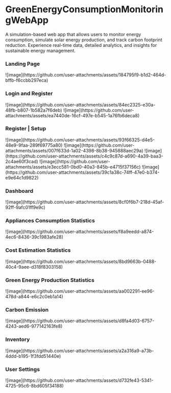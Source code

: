 # GreenEnergyConsumptionMonitoringWebApp
A simulation-based web app that allows users to monitor energy consumption, simulate solar energy production, and track carbon footprint reduction. Experience real-time data, detailed analytics, and insights for sustainable energy management.

<h3>Landing Page</h3>
![image](https://github.com/user-attachments/assets/184795f9-b1d2-464d-bffb-f6ccbb297eca)

<h3>Login and Register</h3>
![image](https://github.com/user-attachments/assets/84ec2325-e30a-48fb-b807-1b582a7f6deb)
![image](https://github.com/user-attachments/assets/ea7440de-16cf-497e-b545-1a76fb6deca8)
<h3>Register | Setup</h3>
![image](https://github.com/user-attachments/assets/93f66325-d4e5-48e9-9faa-289f69775a80)
![image](https://github.com/user-attachments/assets/007f633d-1a02-4398-8b38-945888aec29a)
![image](https://github.com/user-attachments/assets/c4c9c87d-a690-4a39-baa3-2c4ae60f3cad)
![image](https://github.com/user-attachments/assets/e3ecc581-0bd0-40a3-845b-e4715f37156c)
![image](https://github.com/user-attachments/assets/39c1a38c-74ff-47e0-b374-e9e64c1d9822)
<h3>Dashboard</h3>
![image](https://github.com/user-attachments/assets/8cf0f6b7-218d-45af-92ff-9afc01ff9e9c)
<h3>Appliances Consumption Statistics</h3>
![image](https://github.com/user-attachments/assets/f8a9eedd-a874-4ec6-8436-39c1983afe28)
<h3>Cost Estimation Statistics</h3>
![image](https://github.com/user-attachments/assets/8bd9663b-0488-40c4-9aee-d318f8303158)
<h3>Green Energy Production Statistics</h3>
![image](https://github.com/user-attachments/assets/aa002291-ee96-478d-a844-e6c2c0eb1a14)
<h3>Carbon Emission</h3>
![image](https://github.com/user-attachments/assets/d8fa4d03-6757-4243-aed6-977142163fe8)
<h3>Inventory</h3>
![image](https://github.com/user-attachments/assets/a2a316a9-a73b-4ddd-b195-1f3fdd51440e)
<h3>User Settings</h3>
![image](https://github.com/user-attachments/assets/d732fe43-5341-4725-95c6-8bd605f34188)














